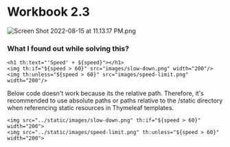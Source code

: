 # Workbook 2.3

![Screen Shot 2022-08-15 at 11.13.17 PM.png](https://firebasestorage.googleapis.com/v0/b/learnthepart-75aed.appspot.com/o/images%2Fbec816aa-3011-4d66-8607-a15e5717eae5?alt=media&token=574ef2bf-a753-4e88-9851-8db5f4836163)


### What I found out while solving this?
```
<h1 th:text="'Speed' + ${speed}"></h1>
<img th:if="${speed > 60}" src="images/slow-down.png" width="200"/>
<img th:unless="${speed > 60}" src="images/speed-limit.png" width="200"/>
```

Below code doesn't work because its the relative path. Therefore, it's recommended to use absolute paths or paths relative to the /static directory when referencing static resources in Thymeleaf templates.

```
<img src="../static/images/slow-down.png" th:if="${speed > 60}" width="200">
<img src="../static/images/speed-limit.png" th:unless="${speed > 60}" width="200"> 
```
